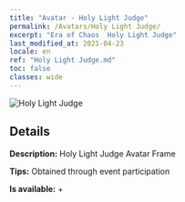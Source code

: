 ```yaml
---
title: "Avatar - Holy Light Judge"
permalink: /Avatars/Holy Light Judge/
excerpt: "Era of Chaos  Holy Light Judge"
last_modified_at: 2021-04-23
locale: en
ref: "Holy Light Judge.md"
toc: false
classes: wide
---
```

 ![Holy Light Judge](/images/a/avatarFrame_51.png)

## Details

 **Description:** Holy Light Judge Avatar Frame 

 **Tips:** Obtained through event participation 

 **Is available:**  + 

